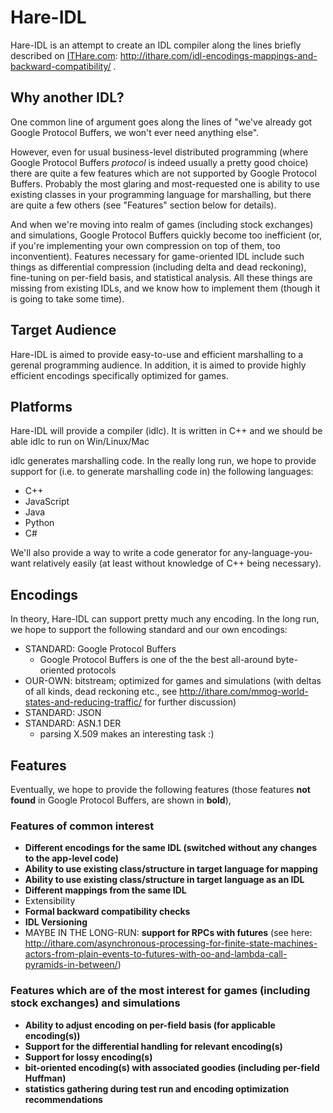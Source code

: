 Hare-IDL
========

Hare-IDL is an attempt to create an IDL compiler along the lines briefly described on [ITHare.com](http://ithare.com/): http://ithare.com/idl-encodings-mappings-and-backward-compatibility/ .

Why another IDL?
----------------

One common line of argument goes along the lines of "we've already got Google Protocol Buffers, we won't ever need anything else". 

However, even for usual business-level distributed programming (where Google Protocol Buffers *protocol* is indeed usually a pretty good choice) there are quite a few features which are not supported by Google Protocol Buffers. Probably the most glaring and most-requested one is ability to use existing classes in your programming language for marshalling, but there are quite a few others (see "Features" section below for details).

And when we're moving into realm of games (including stock exchanges) and simulations, Google Protocol Buffers quickly become too inefficient (or, if you're implementing your own compression on top of them, too inconventient). Features necessary for game-oriented IDL include such things as differential compression (including delta and dead reckoning), fine-tuning on per-field basis, and statistical analysis. All these things are missing from existing IDLs, and we know how to implement them (though it is going to take some time).

Target Audience
---------------

Hare-IDL is aimed to provide easy-to-use and efficient marshalling to a gerenal programming audience. In addition, it is aimed to provide highly efficient encodings specifically optimized for games.

Platforms
---------

Hare-IDL will provide a compiler (idlc). It is written in C++ and we should be able idlc to run on Win/Linux/Mac

idlc generates marshalling code. In the really long run, we hope to provide support for (i.e. to generate marshalling code in) the following languages:

- C++
- JavaScript
- Java
- Python
- C#

We'll also provide a way to write a code generator for any-language-you-want relatively easily (at least without knowledge of C++ being necessary).

Encodings
---------

In theory, Hare-IDL can support pretty much any encoding. In the long run, we hope to support the following standard and our own encodings:

- STANDARD: Google Protocol Buffers
    * Google Protocol Buffers is one of the the best all-around byte-oriented protocols
- OUR-OWN: bitstream; optimized for games and simulations (with deltas of all kinds, dead reckoning etc., see http://ithare.com/mmog-world-states-and-reducing-traffic/ for further discussion)
- STANDARD: JSON
- STANDARD: ASN.1 DER
    * parsing X.509 makes an interesting task :)

Features
--------

Eventually, we hope to provide the following features (those features **not found** in Google Protocol Buffers, are shown in **bold**),

### Features of common interest

-  **Different encodings for the same IDL (switched without any changes to the app-level code)**
-  **Ability to use existing class/structure in target language for mapping**
-  **Ability to use existing class/structure in target language as an IDL**
-  **Different mappings from the same IDL**
-  Extensibility
-  **Formal backward compatibility checks**
-  **IDL Versioning**
-  MAYBE IN THE LONG-RUN: **support for RPCs with futures** (see here: http://ithare.com/asynchronous-processing-for-finite-state-machines-actors-from-plain-events-to-futures-with-oo-and-lambda-call-pyramids-in-between/)

### Features which are of the most interest for games (including stock exchanges) and simulations

-  **Ability to adjust encoding on per-field basis (for applicable encoding(s))**
-  **Support for the differential handling for relevant encoding(s)**
-  **Support for lossy encoding(s)**
-  **bit-oriented encoding(s) with associated goodies (including per-field Huffman)**
-  **statistics gathering during test run and encoding optimization recommendations**
 
